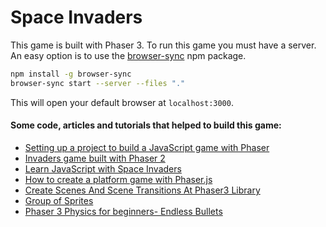 # Space Invaders

This game is built with Phaser 3.
To run this game you must have a server.  
An easy option is to use the [browser-sync](https://www.npmjs.com/package/browser-sync) npm package.

```bash
npm install -g browser-sync
browser-sync start --server --files "."
```

This will open your default browser at ```localhost:3000```.  

#### Some code, articles and tutorials that helped to build this game:
* [Setting up a project to build a JavaScript game with Phaser](https://flaviocopes.com/phaser-setup/)
* [Invaders game built with Phaser 2](https://phaser.io/examples/v2/games/invaders)
* [Learn JavaScript with Space Invaders](https://www.codeproject.com/Articles/681130/Learn-JavaScript-Part-2-Space-Invaders)
* [How to create a platform game with Phaser.js](https://flaviocopes.com/phaserjs-platform-game-tutorial/)
* [Create Scenes And Scene Transitions At Phaser3 Library](https://steemit.c)
* [Group of Sprites](https://docs.idew.org/video-game/project-references/phaser-coding/group-of-sprites)
* [Phaser 3 Physics for beginners- Endless Bullets](https://phasergames.com/phaser-3-physics-beginners/)
